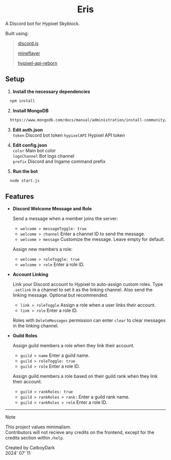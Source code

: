 <h1 align="center">
Eris
</h1>

A Discord bot for Hypixel Skyblock.

Built using:

> [discord.js](https://github.com/discordjs/guide)
>
> [mineflayer](https://github.com/PrismarineJS/mineflayer)
>
> [hypixel-api-reborn](https://github.com/Hypixel-API-Reborn/hypixel-api-reborn)

## Setup

1. **Install the necessary dependencies**

```bash
  npm install
```

2. **Install MongoDB**

```bash
  https://www.mongodb.com/docs/manual/administration/install-community/
```

3. **Edit auth.json**  
`token` Discord bot token
`hypixelAPI` Hypixel API token

4. **Edit config.json**  
`color` Main bot color  
`logsChannel` Bot logs channel  
`prefix` Discord and Ingame command prefix

5. **Run the bot**
```bash
  node start.js
```

## Features

- **Discord Welcome Message and Role**

	Send a message when a member joins the server:
	- `welcome > messageToggle: true`  
	- `welcome > channel` Enter a channel ID to send the message.  
	- `welcome > message` Customize the message. Leave empty for default.  
  
	Assign new members a role:
	- `welcome > roleToggle: true`  
	- `welcome > role` Enter a role ID.
  
- **Account Linking**

	Link your Discord account to Hypixel to auto-assign custom roles.
	Type `.setlink` in a channel to set it as the linking channel. Also send the linking message. Optional but recommended.
	- `link > roleToggle` Assign a role when a user links their account.
	- `link > role` Enter a role ID.
  
	Roles with `DeleteMessages` permission can enter `clear` to clear messages in the linking channel.
  
  
- **Guild Roles**

	Assign guild members a role when they link their account.
	- `guild > name` Enter a guild name.
	- `guild > roleToggle: true`
 	- `guild > role` Enter a role ID.

	Assign guild members a role based on their guild rank when they link their account.
	- `guild > rankRoles: true`
	- `guild > rankRoles > rank:` Enter a guild rank name.
	- `guild > rankRoles > role` Enter a role ID.

---

> [!NOTE]
> This project values minimalism.  
> Contributors will not recieve any credits on the frontend, except for the credits section within `/help`.

Created by CatboyDark  
2024' 07' 11
